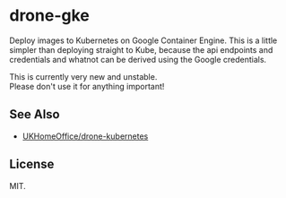 # drone-gke

Deploy images to Kubernetes on Google Container Engine. This is a little simpler
than deploying straight to Kube, because the api endpoints and credentials and
whatnot can be derived using the Google credentials.

This is currently very new and unstable.  
Please don't use it for anything important!


## See Also

* [UKHomeOffice/drone-kubernetes](https://github.com/UKHomeOffice/drone-kubernetes)


## License

MIT.
